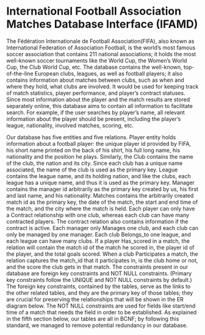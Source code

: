 International Football Association Matches Database Interface (IFAMD)
=====================================================================

The Fédération Internationale de Football Association(FIFA), also known
as International Federation of Association Football, is the world’s most
famous soccer association that contains 211 national associations; it
holds the most well-known soccer tournaments like the World Cup, the
Women’s World Cup, the Club World Cup, etc. The database contains the
well-known, top-of-the-line European clubs, leagues, as well as football
players; it also contains information about matches between clubs, such
as when and where they hold, what clubs are involved. It would be used
for keeping track of match statistics, player performance, and player’s
contract statuses. Since most information about the player and the match
results are stored separately online, this database aims to contain all
information to facilitate search. For example, if the user searches by
player’s name, all relevant information about the player should be
present, including the player’s league, nationality, involved matches,
scoring, etc.

Our database has five entities and five relations. Player entity holds
information about a football player: the unique player id provided by
FIFA, his short name printed on the back of his shirt, his full long
name, his nationality and the position he plays. Similarly, the Club
contains the name of the club, the nation and its city. Since each club
has a unique name associated, the name of the club is used as the
primary key. League contains the league name, and its holding nation,
and like the clubs, each league has a unique name, and thus it is used
as the primary key. Manager contains the manager id arbitrarily as the
primary key created by us, his first and last name, and his nationality.
Matches contains the arbitrarily created match id as the primary key,
the date of the match, the start and end time of the match, and the city
where the match is held. Each player can only have a Contract
relationship with one club, whereas each club can have many contracted
players. The contract relation also contains information if the contract
is active. Each manager only Manages one club, and each club can only be
managed by one manager. Each club Belongs\_to one league, and each
league can have many clubs. If a player Has\_scored in a match, the
relation will contain the match id of the match he scored in, the player
id of the player, and the total goals scored. When a club Participates a
match, the relation captures the match\_id that it participates in, is
the club home or not, and the score the club gets in that match. The
constraints present in our database are foreign key constraints and NOT
NULL constraints. (Primary key constraints follow the UNIQUE and NOT
NULL constraints by default.) The foreign key constraints, contained by
the tables, serve as the links to the other related tables, and they are
the primary key of those tables; they are crucial for preserving the
relationships that will be shown in the ER diagram below. The NOT NULL
constraints are used for fields like start/end time of a match that
needs the field in order to be established. As explained in the fifth
section below, our tables are all in BCNF; by following this standard,
we managed to remove potential redundancy in our database.
